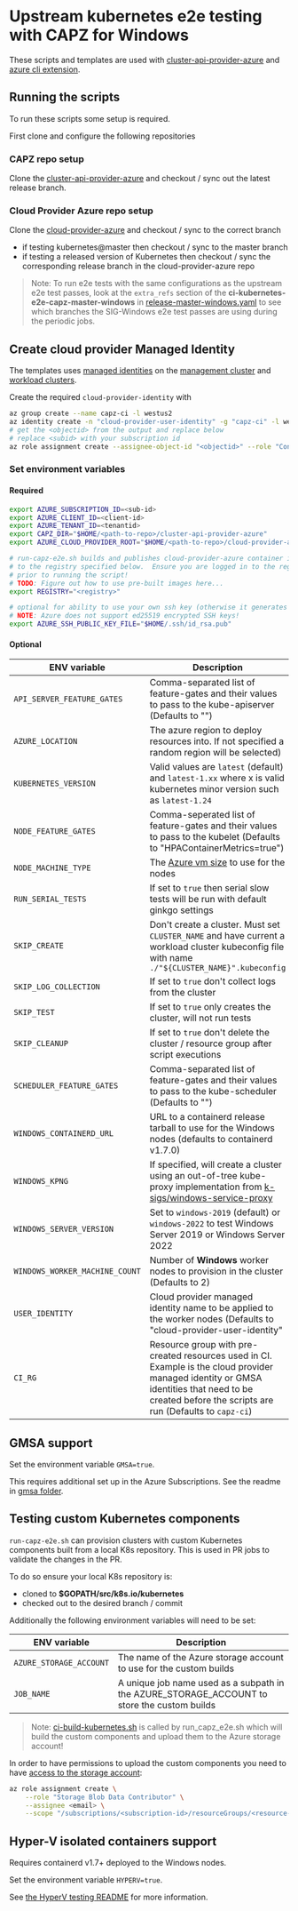 # Upstream kubernetes e2e testing with CAPZ for Windows

These scripts and templates are used with [cluster-api-provider-azure](https://github.com/kubernetes-sigs/cluster-api-provider-azure) and [azure cli extension](https://github.com/Azure/azure-capi-cli-extension).  

## Running the scripts

To run these scripts some setup is required.

First clone and configure the following repositories

### CAPZ repo setup

Clone the [cluster-api-provider-azure](https://github.com/kubernetes-sigs/cluster-api-provider-azure) and checkout / sync out the latest release branch.

### Cloud Provider Azure repo setup

Clone the [cloud-provider-azure](https://github.com/kubernetes-sigs/cloud-provider-azure) and checkout / sync to the correct branch

- if testing kubernetes@master then checkout / sync to the master branch
- if testing a released version of Kubernetes then checkout / sync the corresponding release branch in the cloud-provider-azure repo

> Note: To run e2e tests with the same configurations as the upstream e2e test passes, look at the `extra_refs` section of the **ci-kubernetes-e2e-capz-master-windows** in
[release-master-windows.yaml](https://github.com/kubernetes/test-infra/blob/master/config/jobs/kubernetes-sigs/sig-windows/release-master-windows.yaml) to see which branches the SIG-Windows e2e test passes are using during the periodic jobs.

## Create cloud provider Managed Identity

The templates uses [managed identities](https://learn.microsoft.com/en-us/entra/identity/managed-identities-azure-resources/overview) on the [management cluster](https://capz.sigs.k8s.io/topics/identities#user-assigned-managed-identity) and [workload clusters](https://capz.sigs.k8s.io/topics/vm-identity).

Create the required `cloud-provider-identity` with

```bash
az group create --name capz-ci -l westus2
az identity create -n "cloud-provider-user-identity" -g "capz-ci" -l westus2
# get the <objectid> from the output and replace below
# replace <subid> with your subscription id
az role assignment create --assignee-object-id "<objectid>" --role "Contributor" --scope "/subscriptions/<subid>" --assignee-principal-type ServicePrincipal
```

### Set environment variables

#### Required

```bash
export AZURE_SUBSCRIPTION_ID=<sub-id>
export AZURE_CLIENT_ID=<client-id>
export AZURE_TENANT_ID=<tenantid>
export CAPZ_DIR="$HOME/<path-to-repo>/cluster-api-provider-azure"
export AZURE_CLOUD_PROVIDER_ROOT="$HOME/<path-to-repo>/cloud-provider-azure"

# run-capz-e2e.sh builds and publishes cloud-provider-azure container images
# to the registry specified below.  Ensure you are logged in to the registry
# prior to running the script!
# TODO: Figure out how to use pre-built images here...
export REGISTRY="<registry>"

# optional for ability to use your own ssh key (otherwise it generates one)
# NOTE: Azure does not support ed25519 encrypted SSH keys!
export AZURE_SSH_PUBLIC_KEY_FILE="$HOME/.ssh/id_rsa.pub"
```

#### Optional

| ENV variable  | Description  |
| ------------- | ------------ |
| `API_SERVER_FEATURE_GATES` | Comma-separated list of feature-gates and their values to pass to the kube-apiserver (Defaults to "") |
| `AZURE_LOCATION` | The azure region to deploy resources into. If not specified a random region will be selected) |
| `KUBERNETES_VERSION`  | Valid values are `latest` (default) and  `latest-1.xx` where x is valid kubernetes minor version such as `latest-1.24` |
| `NODE_FEATURE_GATES` | Comma-seperated list of feature-gates and their values to pass to the kubelet (Defaults to "HPAContainerMetrics=true") |
| `NODE_MACHINE_TYPE` | The [Azure vm size](https://learn.microsoft.com/en-us/azure/virtual-machines/sizes) to use for the nodes  |
| `RUN_SERIAL_TESTS` | If set to `true` then serial slow tests will be run with default ginkgo settings |
| `SKIP_CREATE` | Don't create a cluster.  Must set `CLUSTER_NAME` and have current a workload cluster kubeconfig file with name `./"${CLUSTER_NAME}".kubeconfig` |
| `SKIP_LOG_COLLECTION` | If set to `true` don't collect logs from the cluster |
| `SKIP_TEST`  | If set to `true` only creates the cluster, will not run tests |
| `SKIP_CLEANUP` | If set to `true` don't delete the cluster / resource group after script executions |
| `SCHEDULER_FEATURE_GATES` | Comma-separated list of feature-gates and their values to pass to the kube-scheduler (Defaults to "") |
| `WINDOWS_CONTAINERD_URL` | URL to a containerd release tarball to use for the Windows nodes (defaults to containerd v1.7.0)|
| `WINDOWS_KPNG` | If specified, will create a cluster using an out-of-tree kube-proxy implementation from [k-sigs/windows-service-proxy](https://github.com/kubernetes-sigs/windows-service-proxy) |
| `WINDOWS_SERVER_VERSION` | Set to `windows-2019` (default) or `windows-2022` to test Windows Server 2019 or Windows Server 2022 |
| `WINDOWS_WORKER_MACHINE_COUNT` | Number of **Windows** worker nodes to provision in the cluster (Defaults to 2) |
| `USER_IDENTITY` | Cloud provider managed identity name to be applied to the worker nodes (Defaults to "cloud-provider-user-identity" |
| `CI_RG` | Resource group with pre-created resources used in CI.  Example is the cloud provider managed identity or GMSA identities that need to be created before the scripts are run (Defaults to `capz-ci`) |

## GMSA support

Set the environment variable `GMSA=true`.

This requires additional set up in the Azure Subscriptions. See the readme in [gmsa folder](gmsa/readme.md).

## Testing custom Kubernetes components

`run-capz-e2e.sh` can provision clusters with custom Kubernetes components built from a local K8s repository.
This is used in PR jobs to validate the changes in the PR.

To do so ensure your local K8s repository is:

- cloned to **$GOPATH/src/k8s.io/kubernetes**
- checked out to the desired branch / commit

Additionally the following environment variables will need to be set:

| ENV variable | Description  |
| ------------- | ------------ |
| `AZURE_STORAGE_ACCOUNT` | The name of the Azure storage account to use for the custom builds |
| `JOB_NAME` | A unique job name used as a subpath in the AZURE_STORAGE_ACCOUNT to store the custom builds |

> Note: [ci-build-kubernetes.sh](https://github.com/kubernetes-sigs/cluster-api-provider-azure/blob/main/scripts/ci-build-kubernetes.sh) is called by run_capz_e2e.sh which will build the custom components and upload them to the Azure storage account!

In order to have permissions to upload the custom components you need to have [access to the storage account](https://learn.microsoft.com/en-us/azure/storage/blobs/assign-azure-role-data-access?tabs=azure-cli):

```bash
az role assignment create \
    --role "Storage Blob Data Contributor" \
    --assignee <email> \
    --scope "/subscriptions/<subscription-id>/resourceGroups/<resource-group-name>/providers/Microsoft.Storage/storageAccounts/<storage-account-name>"
```

## Hyper-V isolated containers support

Requires containerd v1.7+ deployed to the Windows nodes.

Set the environment variable `HYPERV=true`.

See [the HyperV testing README](../helpers/hyper-v-mutating-webhook/README.md) for more information.
